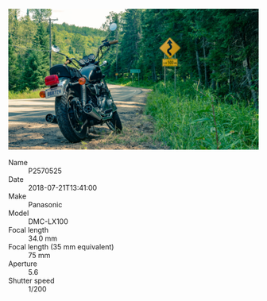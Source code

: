 [![P2570525](/photos/hd/P2570525.jpg)](/photos/full/P2570525.jpg?raw=true)

<dl>
  <dt>Name</dt>
  <dd>P2570525</dd>
  <dt>Date</dt>
  <dd>2018-07-21T13:41:00</dd>
  <dt>Make</dt>
  <dd>Panasonic</dd>
  <dt>Model</dt>
  <dd>DMC-LX100</dd>
  <dt>Focal length</dt>
  <dd>34.0 mm</dd>
  <dt>Focal length (35 mm equivalent)</dt>
  <dd>75 mm</dd>
  <dt>Aperture</dt>
  <dd>5.6</dd>
  <dt>Shutter speed</dt>
  <dd>1/200</dd>
</dl>
